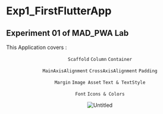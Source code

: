 # Exp1_FirstFlutterApp
## Experiment 01 of MAD_PWA Lab

This Application covers : 

<div align = center>

`Scaffold`  `Column`  `Container`


`MainAxisAlignment`  `CrossAxisAlignment`  `Padding`


`Margin`  `Image Asset`  `Text & TextStyle`

`Font`  `Icons & Colors`

</div>

<div align = center>

![Untitled](https://user-images.githubusercontent.com/86104620/232112428-283200ef-3163-41a3-8983-9d92dc0523c5.jpeg)

</div>

